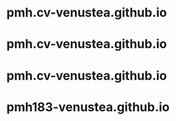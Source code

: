 # pmh.cv-venustea.github.io
# pmh.cv-venustea.github.io
# pmh.cv-venustea.github.io
# pmh183-venustea.github.io
